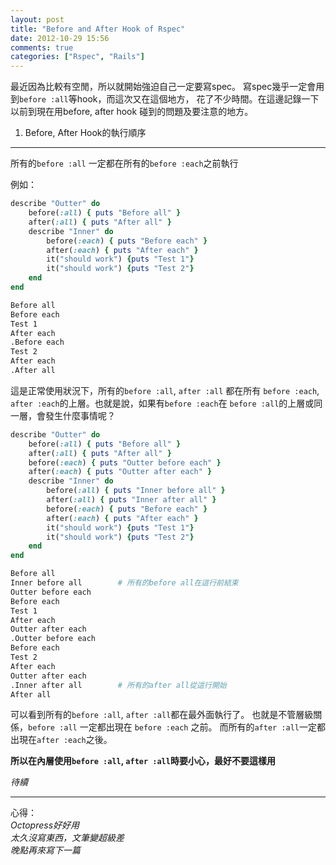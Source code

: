```yaml
---
layout: post
title: "Before and After Hook of Rspec"
date: 2012-10-29 15:56
comments: true
categories: ["Rspec", "Rails"]
---
```


最近因為比較有空閒，所以就開始強迫自己一定要寫spec。
寫spec幾乎一定會用到`before :all`等hook，而這次又在這個地方，
花了不少時間。在這邊記錄一下以前到現在用before, after hook 
碰到的問題及要注意的地方。

<!-- more -->

1. Before, After Hook的執行順序
-------------------------------

所有的`before :all` 一定都在所有的`before :each`之前執行

例如：

``` ruby
describe "Outter" do
	before(:all) { puts "Before all" }
	after(:all) { puts "After all" }
	describe "Inner" do
		before(:each) { puts "Before each" }
		after(:each) { puts "After each" }
		it("should work") {puts "Test 1"}
		it("should work") {puts "Test 2"}
	end
end
```

``` bash Output
Before all
Before each
Test 1
After each
.Before each
Test 2
After each
.After all
```

這是正常使用狀況下，所有的`before :all`, `after :all` 都在所有
`before :each`, `after :each`的上層。也就是說，如果有`before :each`在
`before :all`的上層或同一層，會發生什麼事情呢？

``` ruby
describe "Outter" do
	before(:all) { puts "Before all" }
	after(:all) { puts "After all" }
	before(:each) { puts "Outter before each" }
	after(:each) { puts "Outter after each" }
	describe "Inner" do
		before(:all) { puts "Inner before all" }
		after(:all) { puts "Inner after all" }
		before(:each) { puts "Before each" }
		after(:each) { puts "After each" }
		it("should work") {puts "Test 1"}
		it("should work") {puts "Test 2"}
	end
end
```

``` bash Output
Before all
Inner before all 		# 所有的before all在這行前結束
Outter before each
Before each
Test 1
After each
Outter after each
.Outter before each
Before each
Test 2
After each
Outter after each
.Inner after all		# 所有的after all從這行開始
After all
```

可以看到所有的`before :all`, `after :all`都在最外面執行了。
也就是不管層級關係，`before :all` 一定都出現在 `before :each` 之前。
而所有的`after :all`一定都出現在`after :each`之後。

**所以在內層使用`before :all`, `after :all`時要小心，最好不要這樣用**

_待續_

---

心得：  
_Octopress好好用_  
_太久沒寫東西，文筆變超級差_  
_晚點再來寫下一篇_
